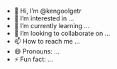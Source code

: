 - 👋 Hi, I’m @kengoolgetr
- 👀 I’m interested in ...
- 🌱 I’m currently learning ...
- 💞️ I’m looking to collaborate on ...
- 📫 How to reach me ...
- 😄 Pronouns: ...
- ⚡ Fun fact: ...

<!---
kengoolgetr/kengoolgetr is a ✨ special ✨ repository because its `README.md` (this file) appears on your GitHub profile.
You can click the Preview link to take a look at your changes.
--->

